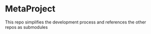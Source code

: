 # MetaProject
This repo simplifies the development process and references the other repos as submodules
